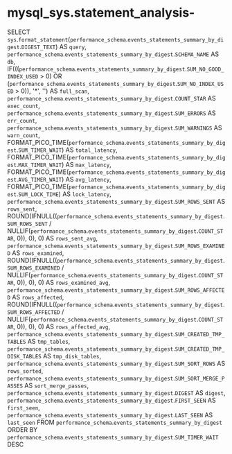 # mysql_sys.statement_analysis-

SELECT 
    `sys`.`format_statement`(`performance_schema`.`events_statements_summary_by_digest`.`DIGEST_TEXT`) AS `query`,
    `performance_schema`.`events_statements_summary_by_digest`.`SCHEMA_NAME` AS `db`,
    IF(((`performance_schema`.`events_statements_summary_by_digest`.`SUM_NO_GOOD_INDEX_USED` > 0)
            OR (`performance_schema`.`events_statements_summary_by_digest`.`SUM_NO_INDEX_USED` > 0)),
        '*',
        '') AS `full_scan`,
    `performance_schema`.`events_statements_summary_by_digest`.`COUNT_STAR` AS `exec_count`,
    `performance_schema`.`events_statements_summary_by_digest`.`SUM_ERRORS` AS `err_count`,
    `performance_schema`.`events_statements_summary_by_digest`.`SUM_WARNINGS` AS `warn_count`,
    FORMAT_PICO_TIME(`performance_schema`.`events_statements_summary_by_digest`.`SUM_TIMER_WAIT`) AS `total_latency`,
    FORMAT_PICO_TIME(`performance_schema`.`events_statements_summary_by_digest`.`MAX_TIMER_WAIT`) AS `max_latency`,
    FORMAT_PICO_TIME(`performance_schema`.`events_statements_summary_by_digest`.`AVG_TIMER_WAIT`) AS `avg_latency`,
    FORMAT_PICO_TIME(`performance_schema`.`events_statements_summary_by_digest`.`SUM_LOCK_TIME`) AS `lock_latency`,
    `performance_schema`.`events_statements_summary_by_digest`.`SUM_ROWS_SENT` AS `rows_sent`,
    ROUND(IFNULL((`performance_schema`.`events_statements_summary_by_digest`.`SUM_ROWS_SENT` / NULLIF(`performance_schema`.`events_statements_summary_by_digest`.`COUNT_STAR`,
                            0)),
                    0),
            0) AS `rows_sent_avg`,
    `performance_schema`.`events_statements_summary_by_digest`.`SUM_ROWS_EXAMINED` AS `rows_examined`,
    ROUND(IFNULL((`performance_schema`.`events_statements_summary_by_digest`.`SUM_ROWS_EXAMINED` / NULLIF(`performance_schema`.`events_statements_summary_by_digest`.`COUNT_STAR`,
                            0)),
                    0),
            0) AS `rows_examined_avg`,
    `performance_schema`.`events_statements_summary_by_digest`.`SUM_ROWS_AFFECTED` AS `rows_affected`,
    ROUND(IFNULL((`performance_schema`.`events_statements_summary_by_digest`.`SUM_ROWS_AFFECTED` / NULLIF(`performance_schema`.`events_statements_summary_by_digest`.`COUNT_STAR`,
                            0)),
                    0),
            0) AS `rows_affected_avg`,
    `performance_schema`.`events_statements_summary_by_digest`.`SUM_CREATED_TMP_TABLES` AS `tmp_tables`,
    `performance_schema`.`events_statements_summary_by_digest`.`SUM_CREATED_TMP_DISK_TABLES` AS `tmp_disk_tables`,
    `performance_schema`.`events_statements_summary_by_digest`.`SUM_SORT_ROWS` AS `rows_sorted`,
    `performance_schema`.`events_statements_summary_by_digest`.`SUM_SORT_MERGE_PASSES` AS `sort_merge_passes`,
    `performance_schema`.`events_statements_summary_by_digest`.`DIGEST` AS `digest`,
    `performance_schema`.`events_statements_summary_by_digest`.`FIRST_SEEN` AS `first_seen`,
    `performance_schema`.`events_statements_summary_by_digest`.`LAST_SEEN` AS `last_seen`
FROM
    `performance_schema`.`events_statements_summary_by_digest`
ORDER BY `performance_schema`.`events_statements_summary_by_digest`.`SUM_TIMER_WAIT` DESC
